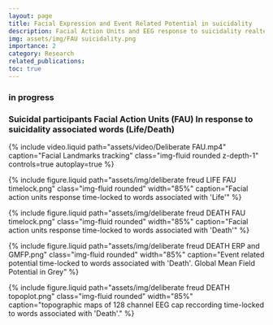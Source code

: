 ```yaml
---
layout: page
title: Facial Expression and Event Related Potential in suicidality
description: Facial Action Units and EEG response to suicidality realted words in behavioral task 
img: assets/img/FAU suicidality.png
importance: 2
category: Research
related_publications: 
toc: true
---
```


### in progress

### Suicidal participants Facial Action Units (FAU) In response to suicidality associated words (Life/Death)


{% include video.liquid path="assets/video/Deliberate FAU.mp4" caption="Facial Landmarks tracking" class="img-fluid rounded z-depth-1" controls=true autoplay=true %}

{% include figure.liquid path="assets/img/deliberate freud LIFE FAU timelock.png" class="img-fluid rounded" width="85%" caption="Facial action units response time-locked to words associated with 'Life'" %}

{% include figure.liquid path="assets/img/deliberate freud DEATH FAU timelock.png" class="img-fluid rounded" width="85%" caption="Facial action units response time-locked to words associated with 'Death'" %}

{% include figure.liquid path="assets/img/deliberate freud DEATH ERP and GMFP.png" class="img-fluid rounded" width="85%" caption="Event related potential time-locked to words associated with 'Death'. Global Mean Field Potential in Grey" %}

{% include figure.liquid path="assets/img/deliberate freud DEATH topoplot.png" class="img-fluid rounded" width="85%" caption="topographic maps of 128 channel EEG cap reccording time-locked to words associated with 'Death'." %}

